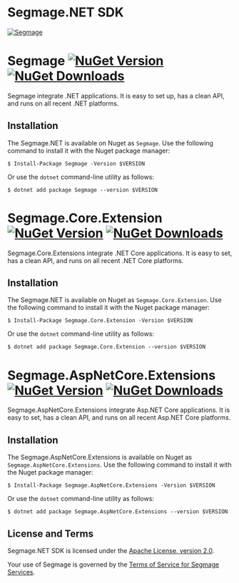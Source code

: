 # Segmage.NET SDK
[![Segmage](https://avatars.githubusercontent.com/u/153565656?v=4)](https://www.segmage.com)


# Segmage [![NuGet Version](http://img.shields.io/nuget/v/Segmage.svg?style=flat)](https://www.nuget.org/packages/Segmage/) [![NuGet Downloads](https://img.shields.io/nuget/dt/segmage.svg)](https://www.nuget.org/packages/Segmage/) 

Segmage integrate .NET applications. It is easy to set up, has a clean API, and runs on all recent .NET platforms.
## Installation
The Segmage.NET is available on Nuget as `Segmage`. Use the
following command to install it with the Nuget package manager:
```
$ Install-Package Segmage -Version $VERSION
```

Or use the `dotnet` command-line utility as follows:

```
$ dotnet add package Segmage --version $VERSION
```

# Segmage.Core.Extension [![NuGet Version](http://img.shields.io/nuget/v/Segmage.Core.Extensions.svg?style=flat)](https://www.nuget.org/packages/Segmage.Core.Extensions/) [![NuGet Downloads](https://img.shields.io/nuget/dt/Segmage.Core.Extensions.svg)](https://www.nuget.org/packages/Segmage.Core.Extensions/) 

Segmage.Core.Extensions integrate .NET Core applications. It is easy to set, has a clean API, and runs on all recent .NET  Core platforms.
## Installation
The Segmage.NET is available on Nuget as `Segmage.Core.Extension`. Use the
following command to install it with the Nuget package manager:
```
$ Install-Package Segmage.Core.Extension -Version $VERSION
```

Or use the `dotnet` command-line utility as follows:

```
$ dotnet add package Segmage.Core.Extension --version $VERSION
```

# Segmage.AspNetCore.Extensions [![NuGet Version](http://img.shields.io/nuget/v/Segmage.Core.Extensions.svg?style=flat)](https://www.nuget.org/packages/Segmage.AspNetCore.Extensions/) [![NuGet Downloads](https://img.shields.io/nuget/dt/Segmage.AspNetCore.Extensions.svg)](https://www.nuget.org/packages/Segmage.Core.Extensions/)

Segmage.AspNetCore.Extensions integrate Asp.NET Core applications. It is easy to set, has a clean API, and runs on all recent Asp.NET  Core platforms.
## Installation
The Segmage.AspNetCore.Extensions is available on Nuget as `Segmage.AspNetCore.Extensions`. Use the
following command to install it with the Nuget package manager:
```
$ Install-Package Segmage.AspNetCore.Extensions -Version $VERSION
```

Or use the `dotnet` command-line utility as follows:

```
$ dotnet add package Segmage.AspNetCore.Extensions --version $VERSION
```
## License and Terms

Segmage.NET SDK is licensed under the
[Apache License, version 2.0](http://www.apache.org/licenses/LICENSE-2.0).

Your use of Segmage is governed by the
[Terms of Service for Segmage Services](https://www.segmage.com/terms/).

